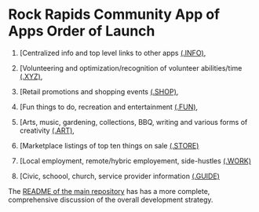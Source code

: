 # Rock Rapids Community App of Apps Order of Launch

1) [Centralized info and top level links to other apps [(.INFO)](https://rockrapids.github.io/FOSS/0/),

2) [Volunteering and optimization/recognition of volunteer abilities/time [(.XYZ)](https://rockrapids.github.io/FOSS/7/),    

3) [Retail promotions and shopping events [(.SHOP)](https://rockrapids.github.io/FOSS/4/),

4) [Fun things to do, recreation and entertainment [(.FUN)](https://rockrapids.github.io/FOSS/2/),

5) [Arts, music, gardening, collections, BBQ, writing and various forms of creativity [(.ART)](https://rockrapids.github.io/FOSS/1/),

6) [Marketplace listings of top ten things on sale [(.STORE)](https://rockrapids.github.io/FOSS/5/) 

7) [Local employment, remote/hybric employement, side-hustles [(.WORK)](https://rockrapids.github.io/FOSS/6/)

8) [Civic, schoool, church, service provider information [(.GUIDE)](https://rockrapids.github.io/FOSS/3/)

The [README of the main repository](https://github.com/RockRapids/RockRapids.github.io/blob/main/README.md) has has a more complete, comprehensive discussion of the overall development strategy.
